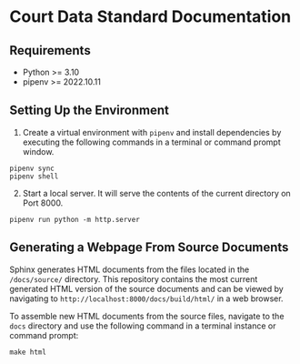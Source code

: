 # Court Data Standard Documentation

## Requirements
- Python >= 3.10
- pipenv >= 2022.10.11


## Setting Up the Environment

1. Create a virtual environment with `pipenv` and install dependencies by executing the following commands in a terminal or command prompt window.
   
  `pipenv sync`  
  `pipenv shell`
  
2. Start a local server. It will serve the contents of the current directory on Port 8000.
  
`pipenv run python -m http.server`

## Generating a Webpage From Source Documents

Sphinx generates HTML documents from the files located in the `/docs/source/` directory. This repository contains the most current generated HTML version of the source documents and can be viewed by navigating to `http://localhost:8000/docs/build/html/` in a web browser.

To assemble new HTML documents from the source files, navigate to the `docs` directory and use the following command in a terminal instance or command prompt:

`make html`

